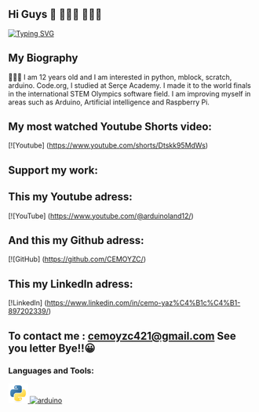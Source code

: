 ## Hi Guys 👋 🙋🏻‍♂️ 👨🏻‍💻



[![Typing SVG](https://readme-typing-svg.demolab.com?font=Fira+Code&pause=1000&color=0BF700&width=435&lines=Hi+%2C+Guys+my+name+is+Cemo+Yaz%C4%B1c%C4%B1)](https://git.io/typing-svg)





## **My Biography**
👨🏻‍💻
I am 12 years old and I am interested in python, mblock, scratch, arduino. Code.org, I studied at Serçe Academy. I made it to the world finals in the international STEM Olympics software field. I am improving myself in areas such as Arduino, Artificial intelligence and Raspberry Pi.


## **My most watched Youtube Shorts video:**
[![Youtube] (https://www.youtube.com/shorts/Dtskk95MdWs)

## **Support my work:**

## **This my Youtube  adress:**
[![YouTube] (https://www.youtube.com/@arduinoland12/)

## **And this my Github adress:**
[![GitHub] (https://github.com/CEMOYZC/)

## **This my Linkedln adress:**
[!Linkedln] (https://www.linkedin.com/in/cemo-yaz%C4%B1c%C4%B1-897202339/)

## **To contact me : cemoyzc421@gmail.com See you letter Bye!!😀**


<h3 align="left">Languages and Tools:</h3>
<p align="left">



<a href="https://www.python.org" target="_blank" rel="noreferrer"> <img src="https://raw.githubusercontent.com/devicons/devicon/master/icons/python/python-original.svg" alt="python" width="40" height="40" /> </a>
<a href="https://www.arduino.cc/" target="_blank" rel="noreferrer"> <img src="https://cdn.worldvectorlogo.com/logos/arduino-1.svg" alt="arduino" width="40" height="40" /> </a>


